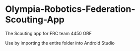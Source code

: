 # Olympia-Robotics-Federation-Scouting-App
The Scouting app for FRC team 4450 ORF

Use by importing the entire folder into Android Studio
